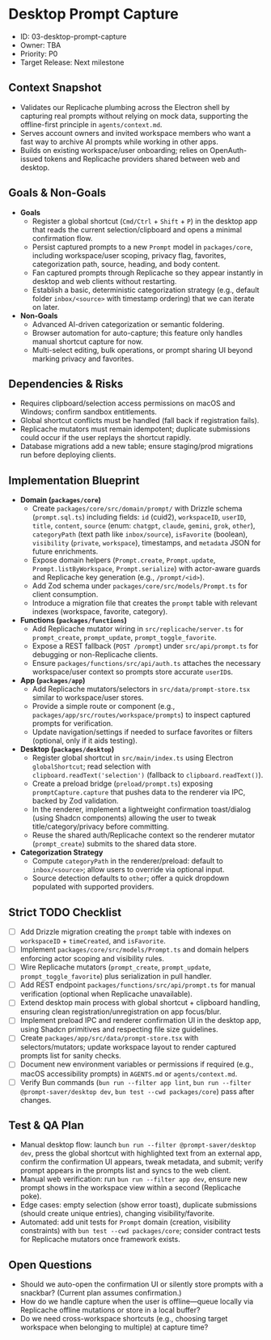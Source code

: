 # Desktop Prompt Capture

- ID: 03-desktop-prompt-capture
- Owner: TBA
- Priority: P0
- Target Release: Next milestone

## Context Snapshot

- Validates our Replicache plumbing across the Electron shell by capturing real prompts without relying on mock data, supporting the offline-first principle in `agents/context.md`.
- Serves account owners and invited workspace members who want a fast way to archive AI prompts while working in other apps.
- Builds on existing workspace/user onboarding; relies on OpenAuth-issued tokens and Replicache providers shared between web and desktop.

## Goals & Non-Goals

- **Goals**
  - Register a global shortcut (`Cmd/Ctrl` + `Shift` + `P`) in the desktop app that reads the current selection/clipboard and opens a minimal confirmation flow.
  - Persist captured prompts to a new `Prompt` model in `packages/core`, including workspace/user scoping, privacy flag, favorites, categorization path, source, heading, and body content.
  - Fan captured prompts through Replicache so they appear instantly in desktop and web clients without restarting.
  - Establish a basic, deterministic categorization strategy (e.g., default folder `inbox/<source>` with timestamp ordering) that we can iterate on later.
- **Non-Goals**
  - Advanced AI-driven categorization or semantic foldering.
  - Browser automation for auto-capture; this feature only handles manual shortcut capture for now.
  - Multi-select editing, bulk operations, or prompt sharing UI beyond marking privacy and favorites.

## Dependencies & Risks

- Requires clipboard/selection access permissions on macOS and Windows; confirm sandbox entitlements.
- Global shortcut conflicts must be handled (fall back if registration fails).
- Replicache mutators must remain idempotent; duplicate submissions could occur if the user replays the shortcut rapidly.
- Database migrations add a new table; ensure staging/prod migrations run before deploying clients.

## Implementation Blueprint

- **Domain (`packages/core`)**
  - Create `packages/core/src/domain/prompt/` with Drizzle schema (`prompt.sql.ts`) including fields: `id` (cuid2), `workspaceID`, `userID`, `title`, `content`, `source` (enum: `chatgpt`, `claude`, `gemini`, `grok`, `other`), `categoryPath` (text path like `inbox/source`), `isFavorite` (boolean), `visibility` (`private`, `workspace`), timestamps, and `metadata` JSON for future enrichments.
  - Expose domain helpers (`Prompt.create`, `Prompt.update`, `Prompt.listByWorkspace`, `Prompt.serialize`) with actor-aware guards and Replicache key generation (e.g., `/prompt/<id>`).
  - Add Zod schema under `packages/core/src/models/Prompt.ts` for client consumption.
  - Introduce a migration file that creates the `prompt` table with relevant indexes (workspace, favorite, category).
- **Functions (`packages/functions`)**
  - Add Replicache mutator wiring in `src/replicache/server.ts` for `prompt_create`, `prompt_update`, `prompt_toggle_favorite`.
  - Expose a REST fallback (`POST /prompt`) under `src/api/prompt.ts` for debugging or non-Replicache clients.
  - Ensure `packages/functions/src/api/auth.ts` attaches the necessary workspace/user context so prompts store accurate `userID`s.
- **App (`packages/app`)**
  - Add Replicache mutators/selectors in `src/data/prompt-store.tsx` similar to workspace/user stores.
  - Provide a simple route or component (e.g., `packages/app/src/routes/workspace/prompts`) to inspect captured prompts for verification.
  - Update navigation/settings if needed to surface favorites or filters (optional, only if it aids testing).
- **Desktop (`packages/desktop`)**
  - Register global shortcut in `src/main/index.ts` using Electron `globalShortcut`; read selection with `clipboard.readText('selection')` (fallback to `clipboard.readText()`).
  - Create a preload bridge (`preload/prompt.ts`) exposing `promptCapture.capture` that pushes data to the renderer via IPC, backed by Zod validation.
  - In the renderer, implement a lightweight confirmation toast/dialog (using Shadcn components) allowing the user to tweak title/category/privacy before committing.
  - Reuse the shared auth/Replicache context so the renderer mutator (`prompt_create`) submits to the shared data store.
- **Categorization Strategy**
  - Compute `categoryPath` in the renderer/preload: default to `inbox/<source>`; allow users to override via optional input.
  - Source detection defaults to `other`; offer a quick dropdown populated with supported providers.

## Strict TODO Checklist

- [ ] Add Drizzle migration creating the `prompt` table with indexes on `workspaceID` + `timeCreated`, and `isFavorite`.
- [ ] Implement `packages/core/src/models/Prompt.ts` and domain helpers enforcing actor scoping and visibility rules.
- [ ] Wire Replicache mutators (`prompt_create`, `prompt_update`, `prompt_toggle_favorite`) plus serialization in pull handler.
- [ ] Add REST endpoint `packages/functions/src/api/prompt.ts` for manual verification (optional when Replicache unavailable).
- [ ] Extend desktop main process with global shortcut + clipboard handling, ensuring clean registration/unregistration on app focus/blur.
- [ ] Implement preload IPC and renderer confirmation UI in the desktop app, using Shadcn primitives and respecting file size guidelines.
- [ ] Create `packages/app/src/data/prompt-store.tsx` with selectors/mutators; update workspace layout to render captured prompts list for sanity checks.
- [ ] Document new environment variables or permissions if required (e.g., macOS accessibility prompts) in `AGENTS.md` or `agents/context.md`.
- [ ] Verify Bun commands (`bun run --filter app lint`, `bun run --filter @prompt-saver/desktop dev`, `bun test --cwd packages/core`) pass after changes.

## Test & QA Plan

- Manual desktop flow: launch `bun run --filter @prompt-saver/desktop dev`, press the global shortcut with highlighted text from an external app, confirm the confirmation UI appears, tweak metadata, and submit; verify prompt appears in the prompts list and syncs to the web client.
- Manual web verification: run `bun run --filter app dev`, ensure new prompt shows in the workspace view within a second (Replicache poke).
- Edge cases: empty selection (show error toast), duplicate submissions (should create unique entries), changing visibility/favorite.
- Automated: add unit tests for `Prompt` domain (creation, visibility constraints) with `bun test --cwd packages/core`; consider contract tests for Replicache mutators once framework exists.

## Open Questions

- Should we auto-open the confirmation UI or silently store prompts with a snackbar? (Current plan assumes confirmation.)
- How do we handle capture when the user is offline—queue locally via Replicache offline mutations or store in a local buffer?
- Do we need cross-workspace shortcuts (e.g., choosing target workspace when belonging to multiple) at capture time?
